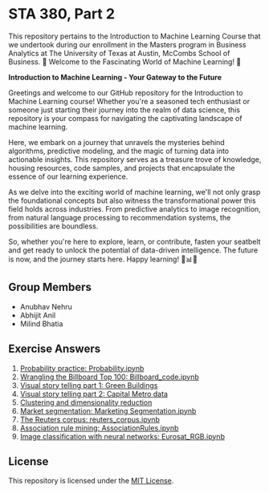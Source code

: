 # STA 380, Part 2
This repository pertains to the Introduction to Machine Learning Course that we undertook during our enrollment in the Masters program in Business Analytics at The University of Texas at Austin, McCombs School of Business.
🌟 Welcome to the Fascinating World of Machine Learning! 🌟

**Introduction to Machine Learning - Your Gateway to the Future**

Greetings and welcome to our GitHub repository for the Introduction to Machine Learning course! Whether you're a seasoned tech enthusiast or someone just starting their journey into the realm of data science, this repository is your compass for navigating the captivating landscape of machine learning.

Here, we embark on a journey that unravels the mysteries behind algorithms, predictive modeling, and the magic of turning data into actionable insights. This repository serves as a treasure trove of knowledge, housing resources, code samples, and projects that encapsulate the essence of our learning experience.

As we delve into the exciting world of machine learning, we'll not only grasp the foundational concepts but also witness the transformational power this field holds across industries. From predictive analytics to image recognition, from natural language processing to recommendation systems, the possibilities are boundless.

So, whether you're here to explore, learn, or contribute, fasten your seatbelt and get ready to unlock the potential of data-driven intelligence. The future is now, and the journey starts here. Happy learning! 🚀📊🤖

## Group Members
- Anubhav Nehru
- Abhijit Anil
- Milind Bhatia

## Exercise Answers

1. [Probability practice: Probability.ipynb](Probability.ipynb)
2. [Wrangling the Billboard Top 100: Billboard_code.ipynb](Billboard_code.ipynb)
3. [Visual story telling part 1: Green Buildings](Green_Buildings_2.ipynb)
4. [Visual story telling part 2: Capital Metro data](CampusUT_final.ipynb)
5. [Clustering and dimensionality reduction](Clustering%20and%20dimensionality%20reduction.ipynb)
6. [Market segmentation: Marketing Segmentation.ipynb](Marketing%20Segmentation.ipynb)
7. [The Reuters corpus: reuters_corpus.ipynb](reuters_corpus.ipynb)
8. [Association rule mining: AssociationRules.ipynb](AssociationRules.ipynb)
9. [Image classification with neural networks: Eurosat_RGB.ipynb](Eurosat_RGB.ipynb)


## License

This repository is licensed under the [MIT License](LICENSE).
